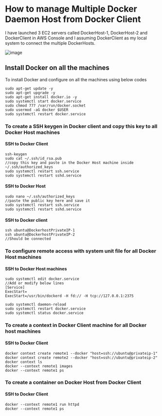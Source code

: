 # How to manage Multiple Docker Daemon Host from Docker Client

I have launched 3 EC2 servers called DockerHost-1, DockerHost-2 and DockerClient in AWS Console and I assuming DockerClient as my local system to connect the multiple DockerHosts.

![image](https://github.com/user-attachments/assets/ad2a91f9-0c9e-4a8d-a0bc-ce579ceb7e7e)


## Install Docker on all the machines

To install Docker and configure on all the machines using below codes

```
sudo apt-get update -y
sudo apt-get upgrade -y
sudo apt-get install docker.io -y
sudo systemctl start docker.service
sudo chmod 777 /var/run/docker.socket
sudo usermod -aG docker $USER
sudo systemctl restart docker.service
```

### To create a SSH keygen in Docker client and copy this key to all Docker Host machines

#### SSH to Docker Client

```
ssh-keygen
sudo cat ~/.ssh/id_rsa.pub
//copy this key and paste in the Docker Host machine inside ~/.ssh/authorized_keys
sudo systemctl restart ssh.service
sudo systemctl restart sshd.service
```

#### SSH to Docker Host

```
sudo nano ~/.ssh/authorized_keys
//paste the public key here and save it
sudo systemctl restart ssh.service
sudo systemctl restart sshd.service
```

#### SSH to Docker client

```
ssh ubuntu@DockerhostPrivateIP-1
ssh ubuntu@DockerhostPrivateIP-2
//Should be connected
```

### To configure remote access with system unit file for all Docker Host machines

#### SSH to Docker Host machines

```
sudo systemctl edit docker.service
//Add or modify below lines
[Service]
ExecStart=
ExecStart=/usr/bin/dockerd -H fd:// -H tcp://127.0.0.1:2375

sudo systemctl daemon-reload
sudo systemctl restart docker.service
sudo systemctl status docker.service
```

### To create a context in Docker Client machine for all Docker host machines

#### SSH to Docker Client

```
docker context create remote1 ‐‐docker "host=ssh://ubuntu@privateip-1"
docker context create remote2 ‐‐docker "host=ssh://ubuntu@privateip-2"
docker context ls
docker --context remote1 images
docker --context remote1 ps
```

### To create a container on Docker Host from Docker Client

#### SSH to Docker Client

```
docker --context remote1 run httpd
docker --context remote1 ps
```



